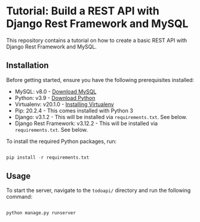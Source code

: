 # Tutorial: Build a REST API with Django Rest Framework and MySQL

This repository contains a tutorial on how to create a basic REST API with Django Rest Framework and MySQL.

## Installation

Before getting started, ensure you have the following prerequisites installed:

- MySQL: v8.0 - [Download MySQL](https://dev.mysql.com/downloads/mysql/)
- Python: v3.9 - [Download Python](https://www.python.org/downloads/)
- Virtualenv: v20.1.0 - [Installing Virtualenv](https://packaging.python.org/guides/installing-using-pip-and-virtual-environments/#creating-a-virtual-environment)
- Pip: 20.2.4 - This comes installed with Python 3
- Django: v3.1.2 - This will be installed via `requirements.txt`. See below.
- Django Rest Framework: v3.12.2 - This will be installed via `requirements.txt`. See below.

To install the required Python packages, run:

```python

pip install -r requirements.txt

```

## Usage

To start the server, navigate to the `todoapi/` directory and run the following command:

```python

python manage.py runserver

```
